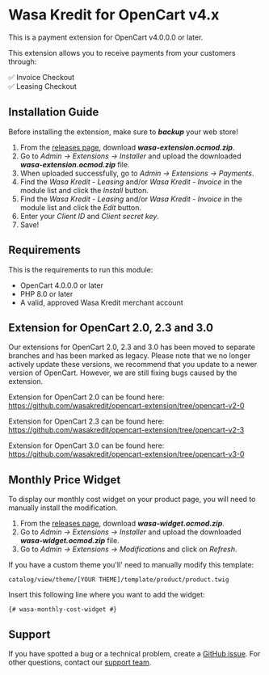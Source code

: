 # Wasa Kredit for OpenCart v4.x
This is a payment extension for OpenCart v4.0.0.0 or later.

This extension allows you to receive payments from your customers through:

:white_check_mark: Invoice Checkout\
:white_check_mark: Leasing Checkout

## Installation Guide
Before installing the extension, make sure to ***backup*** your web store!

1. From the [releases page](https://github.com/wasakredit/opencart-extension/releases), download ***wasa-extension.ocmod.zip***.
2. Go to *Admin → Extensions → Installer* and upload the downloaded ***wasa-extension.ocmod.zip*** file.
3. When uploaded successfully, go to *Admin → Extensions → Payments*.
4. Find the *Wasa Kredit - Leasing* and/or *Wasa Kredit - Invoice* in the module list and click the *Install* button.
5. Find the *Wasa Kredit - Leasing* and/or *Wasa Kredit - Invoice* in the module list and click the *Edit* button.
6. Enter your *Client ID* and *Client secret key*.
7. Save!

## Requirements

This is the requirements to run this module:
- OpenCart 4.0.0.0 or later
- PHP 8.0 or later
- A valid, approved Wasa Kredit merchant account

## Extension for OpenCart 2.0, 2.3 and 3.0
Our extensions for OpenCart 2.0, 2.3 and 3.0 has been moved to separate branches and has been marked as legacy.
Please note that we no longer actively update these versions, we recommend that you update to a newer version of OpenCart.
However, we are still fixing bugs caused by the extension.

Extension for OpenCart 2.0 can be found here:\
https://github.com/wasakredit/opencart-extension/tree/opencart-v2-0

Extension for OpenCart 2.3 can be found here:\
https://github.com/wasakredit/opencart-extension/tree/opencart-v2-3

Extension for OpenCart 3.0 can be found here:\
https://github.com/wasakredit/opencart-extension/tree/opencart-v3-0

## Monthly Price Widget
To display our monthly cost widget on your product page, you will need to manually install the modification.

1. From the [releases page](https://github.com/wasakredit/opencart-extension/releases), download ***wasa-widget.ocmod.zip***.
2. Go to *Admin → Extensions → Installer* and upload the downloaded ***wasa-widget.ocmod.zip*** file.
3. Go to *Admin → Extensions → Modifications* and click on *Refresh*.

If you have a custom theme you'll' need to manually modify this template:

`catalog/view/theme/[YOUR THEME]/template/product/product.twig`

Insert this following line where you want to add the widget:

`{# wasa-monthly-cost-widget #}`

## Support

If you have spotted a bug or a technical problem, create a [GitHub issue](https://github.com/wasakredit/opencart-extension/issues).
For other questions, contact our [support team](https://developer.wasakredit.se/contact).

